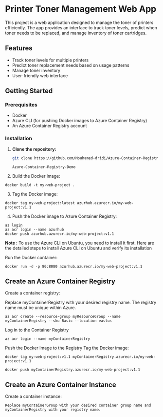 # Printer Toner Management Web App

This project is a web application designed to manage the toner of printers efficiently. The app provides an interface to track toner levels, predict when toner needs to be replaced, and manage inventory of toner cartridges.

## Features

- Track toner levels for multiple printers
- Predict toner replacement needs based on usage patterns
- Manage toner inventory
- User-friendly web interface

## Getting Started

### Prerequisites

- Docker
- Azure CLI (for pushing Docker images to Azure Container Registry)
- An Azure Container Registry account

### Installation

1. **Clone the repository:**

   ```bash
   git clone https://github.com/Mouhamed-dridi/Azure-Container-Registry-Demo.git 
   ```

   ```
   Azure-Container-Registry-Demo
   ```

2. Build the Docker image:
```
docker build -t my-web-project .
```
3. Tag the Docker image:
```
docker tag my-web-project:latest azurhub.azurecr.io/my-web-project:v1.1
```
4. Push the Docker image to Azure Container Registry:
```
az login
az acr login --name azurhub
docker push azurhub.azurecr.io/my-web-project:v1.1
```

**Note :** To use the Azure CLI on Ubuntu, you need to install it first. Here are the detailed steps to install Azure CLI on Ubuntu and verify its installation

Run the Docker container:
```
docker run -d -p 80:8080 azurhub.azurecr.io/my-web-project:v1.1
```

## Create an Azure Container Registry

Create a container registry:

Replace myContainerRegistry with your desired registry name. The registry name must be unique within Azure.

```
az acr create --resource-group myResourceGroup --name myContainerRegistry --sku Basic --location eastus
```


Log in to the Container Registry
```
az acr login --name myContainerRegistry
```
Push the Docker Image to the Registry
Tag the Docker image:
```
docker tag my-web-project:v1.1 myContainerRegistry.azurecr.io/my-web-project:v1.1
```
```
docker push myContainerRegistry.azurecr.io/my-web-project:v1.1
```

## Create an Azure Container Instance
Create a container instance:
```
Replace myContainerGroup with your desired container group name and myContainerRegistry with your registry name.
```







